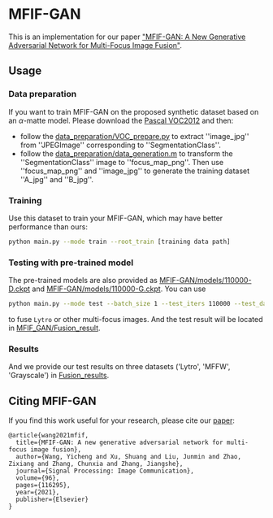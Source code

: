 # MFIF-GAN
This is an implementation for our paper ["MFIF-GAN: A New Generative Adversarial Network for Multi-Focus Image Fusion"](https://www.sciencedirect.com/science/article/abs/pii/S0923596521001260).

## Usage
### Data preparation
If you want to train MFIF-GAN on the proposed synthetic dataset based on an $\alpha$-matte model. Please download the [Pascal VOC2012](https://pjreddie.com/projects/pascal-voc-dataset-mirror/) and then:

* follow the [data_preparation/VOC_prepare.py](data_preparation/VOC_prepare.py) to extract ''image_jpg'' from ''JPEGImage'' corresponding to ''SegmentationClass''.
* follow the [data_preparation/data_generation.m](data_preparation/data_generation.m) to transform the ''SegmentationClass'' image to ''focus_map_png''. Then use ''focus_map_png'' and ''image_jpg'' to generate the training dataset ''A_jpg'' and ''B_jpg''.
  
### Training
Use this dataset to train your MFIF-GAN, which may have better performance than ours:
```bash
python main.py --mode train --root_train [training data path]
```

### Testing with pre-trained model
The pre-trained models are also provided as [MFIF-GAN/models/110000-D.ckpt](MFIF_GAN/models/110000-D.ckpt) and [MFIF-GAN/models/110000-G.ckpt](MFIF_GAN/models/110000-G.ckpt). You can use
```bash
python main.py --mode test --batch_size 1 --test_iters 110000 --test_dataset Lytro --root_test [test data path]
```
to fuse ```Lytro``` or other multi-focus images. And the test result will be located in [MFIF_GAN/Fusion_result](MFIF_GAN/Fusion_result).
### Results
And we provide our test results on three datasets ('Lytro', 'MFFW', 'Grayscale') in [Fusion_results](Fusion_results).

## Citing MFIF-GAN
If you find this work useful for your research, please cite our [paper](https://www.sciencedirect.com/science/article/abs/pii/S0923596521001260):
```
@article{wang2021mfif,
  title={MFIF-GAN: A new generative adversarial network for multi-focus image fusion},
  author={Wang, Yicheng and Xu, Shuang and Liu, Junmin and Zhao, Zixiang and Zhang, Chunxia and Zhang, Jiangshe},
  journal={Signal Processing: Image Communication},
  volume={96},
  pages={116295},
  year={2021},
  publisher={Elsevier}
}
```

